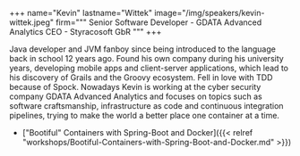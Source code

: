 +++
name="Kevin"
lastname="Wittek"
image="/img/speakers/kevin-wittek.jpeg"
firm="""
Senior Software Developer - GDATA Advanced Analytics
CEO - Styracosoft GbR
"""
+++

Java developer and JVM fanboy since being introduced to the language back in school 12 years ago. Found his own company during his university years, developing mobile apps and client-server applications, which lead to his discovery of Grails and the Groovy ecosystem. Fell in love with TDD because of Spock.
Nowadays Kevin is working at the cyber security company GDATA Advanced Analytics and focuses on topics such as software craftsmanship, infrastructure as code and continuous integration pipelines, trying to make the world a better place one container at a time.

* ["Bootiful" Containers with Spring-Boot and Docker]({{< relref "workshops/Bootiful-Containers-with-Spring-Boot-and-Docker.md" >}})
